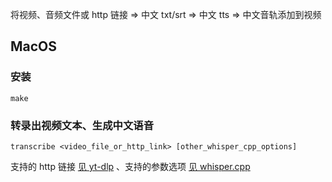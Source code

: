 将视频、音频文件或 http 链接 => 中文 txt/srt => 中文 tts => 中文音轨添加到视频

## MacOS

### 安装

```
make
```

### 转录出视频文本、生成中文语音

```
transcribe <video_file_or_http_link> [other_whisper_cpp_options]
```

支持的 http 链接 [见 yt-dlp](https://github.com/yt-dlp/yt-dlp/tree/master/yt_dlp/extractor) 、支持的参数选项 [见 whisper.cpp](https://github.com/ggerganov/whisper.cpp)
